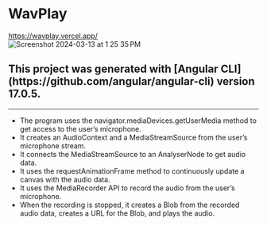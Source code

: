 # WavPlay
https://wavplay.vercel.app/
<br/>
![Screenshot 2024-03-13 at 1 25 35 PM](https://github.com/austinhutchen/wavPlay/assets/93489691/47532616-4cc4-454a-9610-7a3dc2085008)

<h2> This project was generated with [Angular CLI](https://github.com/angular/angular-cli) version 17.0.5.
 </h2>
<hr/>
<ul>
  <li>
    The program uses the navigator.mediaDevices.getUserMedia method to get access to the user’s microphone.
  </li>
<li>
It creates an AudioContext and a MediaStreamSource from the user’s microphone stream.  
</li>
<li>
  It connects the MediaStreamSource to an AnalyserNode to get audio data.
</li>
<li>
  It uses the requestAnimationFrame method to continuously update a canvas with the audio data.
</li>
<li>
  It uses the MediaRecorder API to record the audio from the user’s microphone.
</li>
<li>
  When the recording is stopped, it creates a Blob from the recorded audio data, creates a URL for the Blob, and plays the audio.
</li>
</ul>
